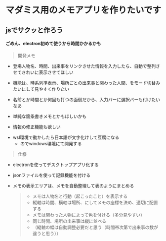 # マダミス用のメモアプリを作りたいです
## jsでサクッと作ろう
#### ごめん、electron初めて使うから時間かかるかも
> 開発メモ
- 登場人物名、時間、出来事をリンクさせた情報を入力したら、自動で整列させてきれいに表示させてほしい

- 機能は、時系列準表示、場所ごとの出来事と関わった人間、をモード切替みたいにして見やすく作りたい

- 名前とか時間とか何回も打つの面倒だから、入力バーに選択バーも付けたいなあ
- 単純な箇条書きメモとかもほしいかも
- 情報の修正機能も欲しい

* wsl環境で動かしたら日本語が文字化けして豆腐になる
  * のでwindows環境にて開発する

> 仕様
- electronを使ってデスクトップアプリ化する
- jsonファイルを使って記録機能を付ける
- メモの表示エリアは、メモを自動整理して表のようにまとめる
  
  > - メモは人物名と行動（起こったこと）を表示する
  > - 縦軸は時間、横軸は場所、にしてメモの座標を決め、適切に配置する
  > - メモは関わった人物によって色を付ける（多分見やすい）
  > - 同じ時間、場所の出来事は縦に並べる
  > - （縦軸の幅は自動調整必要だと思う（時間帯次第で出来事の数が違うと思う））
